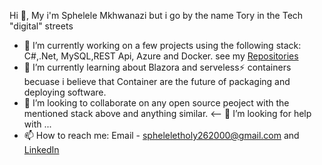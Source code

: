 Hi  👋, My i'm Sphelele Mkhwanazi but i go by the name Tory in the Tech "digital" streets

- 🔭 I’m currently working on a few projects using the following stack: C#,.Net, MySQL,REST Api, Azure and Docker. see my [Repositories](https://github.com/7ory?tab=repositories)
- 🌱 I’m currently learning about Blazora and serveless⚡ containers becuase i believe that Container are the future of packaging and deploying software.
- 👯 I’m looking to collaborate on any open source peoject with the mentioned stack above and anything similar.
<-- 🤔 I’m looking for help with ...
- 📫 How to reach me: Email - spheleletholy262000@gmail.com and [LinkedIn](https://www.linkedin.com/in/s-phelele-mkhwanazi-63b294192/)


